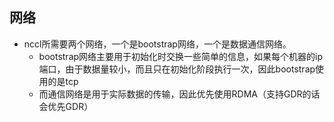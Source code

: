 
## 网络

- nccl所需要两个网络，一个是bootstrap网络，一个是数据通信网络。
  - bootstrap网络主要用于初始化时交换一些简单的信息，如果每个机器的ip端口，由于数据量较小，而且只在初始化阶段执行一次，因此bootstrap使用的是tcp
  - 而通信网络是用于实际数据的传输，因此优先使用RDMA（支持GDR的话会优先GDR）
